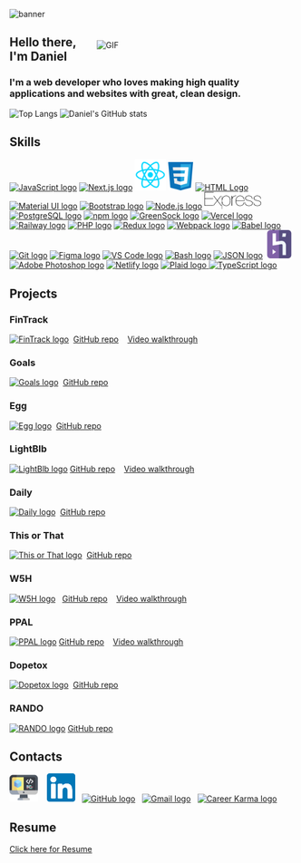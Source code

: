 ![banner](https://user-images.githubusercontent.com/72715781/109117441-dd31e880-76f6-11eb-9022-d462d1d5bf95.png)

<a href="https://dribbble.com/" target="_blank" rel="noreferrer"><img align="right" src="https://i.pinimg.com/originals/5c/8f/08/5c8f08b5fe55e12baae6fc54e46c343a.gif" width="350" style= "margin-top:24px;" alt="GIF"></a>

## Hello there, I'm Daniel

### I'm a web developer who loves making high quality applications and websites with great, clean design. 

![Top Langs](https://github-readme-stats.vercel.app/api/top-langs/?username=daniel-sungwon-lee&layout=compact) ![Daniel's GitHub stats](https://github-readme-stats.vercel.app/api?username=daniel-sungwon-lee&hide=stars,contribs&show_icons=true&theme=graywhite)

## Skills
<a href="https://developer.mozilla.org/en-US/docs/Web/JavaScript" target="_blank"><img src="https://upload.wikimedia.org/wikipedia/commons/9/99/Unofficial_JavaScript_logo_2.svg" width="50" alt="JavaScript logo"></a>
<a href="https://nextjs.org/" target="_blank"><img src="https://nextjs.org/static/favicon/favicon.ico" width="55" alt="Next.js logo"></a>
<a href="https://reactjs.org/" target="_blank"><img src="/some-icons/react-icon.svg" width="55" alt="React logo"></a>
<a href="https://developer.mozilla.org/en-US/docs/Web/CSS" target="_blank"><img src="/some-icons/css3.svg" width="44" alt="CSS logo"></a>
<a href="https://developer.mozilla.org/en-US/docs/Web/HTML" target="_blank"><img src="https://upload.wikimedia.org/wikipedia/commons/3/38/HTML5_Badge.svg" width="50" alt="HTML Logo"></a>
<a href="https://material-ui.com/" target="_blank"><img src="https://mui.com/static/icons/180x180.png" width="61" alt="Material UI logo"></a>
<a href="https://getbootstrap.com/" target="_blank"><img src="https://upload.wikimedia.org/wikipedia/commons/b/b2/Bootstrap_logo.svg" width="50" alt="Bootstrap logo"></a>
<a href="https://nodejs.org/en/" target="_blank"><img src="https://upload.wikimedia.org/wikipedia/commons/d/d9/Node.js_logo.svg" width="70" alt="Node.js logo"></a>
<a href="https://expressjs.com/" target="_blank"><img src="/some-icons/express.svg" width="100" alt="Express logo"></a>
<a href="https://www.postgresql.org/" target="_blank"><img src="https://upload.wikimedia.org/wikipedia/commons/2/29/Postgresql_elephant.svg" width="50" alt="PostgreSQL logo"></a>
<a href="https://docs.npmjs.com/" target="_blank"><img src="https://upload.wikimedia.org/wikipedia/commons/d/db/Npm-logo.svg" width="80" alt="npm logo"></a>
<a href="https://greensock.com/" target="_blank"><img src="https://greensock.com/uploads/monthly_2020_03/tweenmax.png.cf27916e926fbb328ff214f66b4c8429.png" width="55" alt="GreenSock logo"></a>
<a href="https://vercel.com/home" target="_blank"><img src="https://assets.vercel.com/image/upload/front/favicon/vercel/57x57.png" width="55" alt="Vercel logo"></a>
<a href="https://railway.app/" target="_blank"><img src="https://railway.app/brand/logo-light.svg" width="55" alt="Railway logo"></a>
<a href="https://www.php.net/" target="_blank"><img src="https://danielsungwonlee.netlify.app/images/php.png" width="75" alt="PHP logo"></a>
<a href="https://redux.js.org/" target="_blank"><img src="https://d33wubrfki0l68.cloudfront.net/0834d0215db51e91525a25acf97433051f280f2f/c30f5/img/redux.svg" width="60" alt="Redux logo"></a>
<a href="https://webpack.js.org/" target="_blank"><img src="https://webpack.js.org/icon-square-small.9e8aff7a67a5dd20.svg" width="60" alt="Webpack logo"></a>
<a href="https://babeljs.io/" target="_blank"><img src="https://upload.wikimedia.org/wikipedia/commons/0/02/Babel_Logo.svg" width="100" alt="Babel logo"></a>
<a href="https://git-scm.com/" target="_blank"><img src="https://upload.wikimedia.org/wikipedia/commons/3/3f/Git_icon.svg" width="50" alt="Git logo"></a>
<a href="https://www.figma.com/" target="_blank"><img src="https://upload.wikimedia.org/wikipedia/commons/3/33/Figma-logo.svg" width="35" alt="Figma logo"></a>
<a href="https://code.visualstudio.com/" target="_blank"><img src="https://upload.wikimedia.org/wikipedia/commons/9/9a/Visual_Studio_Code_1.35_icon.svg" width="50" alt="VS Code logo"></a>
<a href="https://www.gnu.org/software/bash/" target="_blank"><img src="https://upload.wikimedia.org/wikipedia/commons/4/4b/Bash_Logo_Colored.svg" width="50" alt="Bash logo"></a>
<a href="https://www.json.org/json-en.html" target="_blank"><img src="https://upload.wikimedia.org/wikipedia/commons/c/c9/JSON_vector_logo.svg" width="50" alt="JSON logo"></a>
<a href="https://www.heroku.com/" target="_blank"><img src="/some-icons/heroku.svg" width="50" alt="Heroku logo"></a>
<a href="https://www.photoshop.com/en" target="_blank"><img src="https://upload.wikimedia.org/wikipedia/commons/a/af/Adobe_Photoshop_CC_icon.svg" width="50" alt="Adobe Photoshop logo"></a> 
<a href="https://www.netlify.com/" target="_blank"><img src="https://app.netlify.com/favicon.ico" width="50" alt="Netlify logo"></a>
<a href="https://plaid.com/" target="_blank"><img src="https://danielsungwonlee.netlify.app/icons/plaid.svg" width="95" alt="Plaid logo">
<a href="https://www.typescriptlang.org/" target="_blank"><img src="https://danielsungwonlee.netlify.app/icons-colored/ts-logo.svg" width="55" alt="TypeScript logo"></a>

## Projects
  ### FinTrack
<a href="https://fintrack-beta.vercel.app/" target="_blank"><img src="https://danielsungwonlee.netlify.app/icons-colored/fintrack.svg" width="100" alt="FinTrack logo"></a> &nbsp;[GitHub repo](https://github.com/daniel-sungwon-lee/fintrack)&nbsp;&nbsp;&nbsp; [Video walkthrough](https://youtu.be/pIRV4APBsnI)
  ### Goals
<a href="https://goalsss.netlify.app/" target="_blank"><img src="https://user-images.githubusercontent.com/72715781/248635960-318cd072-0ed8-4082-bdca-f65dd4a0fd3e.png" width="100" alt="Goals logo"></a> &nbsp;[GitHub repo](https://github.com/daniel-sungwon-lee/goals)&nbsp;&nbsp;&nbsp;
  ### Egg
<a href="https://eggggg.netlify.app/" target="_blank"><img src="https://eggggg.netlify.app/images/poultry.svg" width="100" alt="Egg logo"></a> &nbsp;[GitHub repo](https://github.com/daniel-sungwon-lee/egg)&nbsp;&nbsp;&nbsp;
  ### LightBlb
<a href="https://lightblb.up.railway.app/" target="_blank"><img src="https://user-images.githubusercontent.com/72715781/111272029-49fe1b80-85ef-11eb-8977-a5b654963b63.png" width="100" alt="LightBlb logo"></a> [GitHub repo](https://github.com/daniel-sungwon-lee/LightBlb)&nbsp;&nbsp;&nbsp; [Video walkthrough](https://youtu.be/Gv7qISqOR9Q)
  ### Daily
<a href="https://daily.up.railway.app/" target="_blank"><img src="https://user-images.githubusercontent.com/72715781/116969827-c914e500-ac6b-11eb-987b-dd49c510e7db.png" width="100" alt="Daily logo"></a> &nbsp;[GitHub repo](https://github.com/daniel-sungwon-lee/daily)
  ### This or That
<a href="https://thisorthattt.netlify.app/" target="_blank"><img src="https://user-images.githubusercontent.com/72715781/123024225-921aa000-d38d-11eb-89e1-0efe194d067e.png" width="100" alt="This or That logo"></a> &nbsp;[GitHub repo](https://github.com/daniel-sungwon-lee/thisorthat)
  ### W5H
<a href="https://w5h.up.railway.app/" target="_blank"><img src="https://user-images.githubusercontent.com/72715781/109741772-9757a300-7b82-11eb-9aa3-830da62281fd.png" width="100" alt="W5H logo"></a>&nbsp;&nbsp; [GitHub repo](https://github.com/daniel-sungwon-lee/w5h)&nbsp;&nbsp;&nbsp; [Video walkthrough](https://youtu.be/dqO3EpFPPvc)
  ### PPAL
<a href="https://ppal.up.railway.app/" target="_blank"><img src="https://user-images.githubusercontent.com/72715781/108291189-ab44e300-7146-11eb-8baa-d61e9d01b015.png" width="100" alt="PPAL logo"></a> [GitHub repo](https://github.com/daniel-sungwon-lee/PPAL)&nbsp;&nbsp;&nbsp; [Video walkthrough](https://youtu.be/nHrbjpGZWAQ)
  ### Dopetox
<a href="https://dopetox.up.railway.app/" target="_blank"><img src="https://user-images.githubusercontent.com/72715781/113223304-b7d85300-923d-11eb-9fce-42db501edf63.png" width="100" alt="Dopetox logo"></a> &nbsp;[GitHub repo](https://github.com/daniel-sungwon-lee/Dopetox)
  ### RANDO
<a href="https://daniel-sungwon-lee.github.io/ajax-project/" target="_blank"><img src="https://user-images.githubusercontent.com/72715781/108329985-32fc1300-7182-11eb-8063-2d7ce3246414.png" width="100" alt="RANDO logo"></a> [GitHub repo](https://github.com/daniel-sungwon-lee/ajax-project)

## Contacts
<a href="https://danielsungwonlee.netlify.app/" target="_blank"><img src="some-icons/coding.svg" width="50" alt="Portfolio logo"></a>&nbsp;&nbsp;&nbsp;
<a href="https://www.linkedin.com/in/daniel-sungwon-lee/" target="_blank"><img src="/some-icons/linkedin.svg" width="50" alt="LinkedIn logo"></a>&nbsp;&nbsp;
<a href="https://github.com/daniel-sungwon-lee" target="_blank"><img src="https://github.githubassets.com/pinned-octocat.svg" width="50" alt="GitHub logo"></a>&nbsp;&nbsp;
<a href="mailto:danlee333@gmail.com"><img src="https://upload.wikimedia.org/wikipedia/commons/7/7e/Gmail_icon_%282020%29.svg" width="60" alt="Gmail logo"></a>&nbsp;&nbsp;
<a href="https://careerkarma.com/profile/cklfoslqxil7e0891ev469cc7/" target="_blank"><img src="https://res.cloudinary.com/practicaldev/image/fetch/s--O4Kb16Gw--/c_fill,f_auto,fl_progressive,h_320,q_auto,w_320/https://dev-to-uploads.s3.amazonaws.com/uploads/organization/profile_image/1763/371a1598-527f-4ff8-b032-c1db73c8ab76.png" width="45" alt="Career Karma logo"></a>

## Resume
[Click here for Resume](https://drive.google.com/file/d/15bjYYhUDaMKPosp0bxhC_7zjuXK-sVNP/view?usp=sharing)
